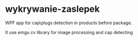 # wykrywanie-zaslepek

WPF app for cap\plugs detection in products before package.

It use emgu cv library for image processing and cap detecting
